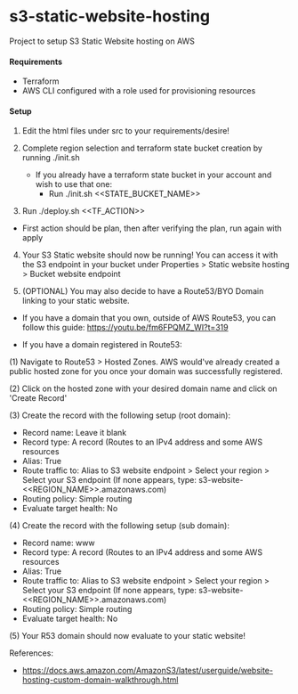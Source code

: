 # s3-static-website-hosting
Project to setup S3 Static Website hosting on AWS

#### Requirements
- Terraform
- AWS CLI configured with a role used for provisioning resources

#### Setup

1. Edit the html files under src to your requirements/desire!

2. Complete region selection and terraform state bucket creation by running ./init.sh
    - If you already have a terraform state bucket in your account and wish to use that one:
        - Run ./init.sh <<STATE_BUCKET_NAME>>

3. Run ./deploy.sh <<TF_ACTION>>
- First action should be plan, then after verifying the plan, run again with apply

4. Your S3 Static website should now be running! You can access it with the S3 endpoint in your bucket under Properties > Static website hosting > Bucket website endpoint

5. (OPTIONAL) You may also decide to have a Route53/BYO Domain linking to your static website.

- If you have a domain that you own, outside of AWS Route53, you can follow this guide:
https://youtu.be/fm6FPQMZ_WI?t=319

- If you have a domain registered in Route53:

(1) Navigate to Route53 > Hosted Zones. AWS would've already created a public hosted zone for you once your domain was successfully registered.

(2) Click on the hosted zone with your desired domain name and click on 'Create Record'

(3) Create the record with the following setup (root domain):
- Record name: Leave it blank
- Record type: A record (Routes to an IPv4 address and some AWS resources
- Alias: True
- Route traffic to: Alias to S3 website endpoint > Select your region > Select your S3 endpoint (If none appears, type: s3-website-<<REGION_NAME>>.amazonaws.com)
- Routing policy: Simple routing
- Evaluate target health: No

(4) Create the record with the following setup (sub domain):
- Record name: www
- Record type: A record (Routes to an IPv4 address and some AWS resources
- Alias: True
- Route traffic to: Alias to S3 website endpoint > Select your region > Select your S3 endpoint (If none appears, type: s3-website-<<REGION_NAME>>.amazonaws.com)
- Routing policy: Simple routing
- Evaluate target health: No

(5) Your R53 domain should now evaluate to your static website!




References:
- https://docs.aws.amazon.com/AmazonS3/latest/userguide/website-hosting-custom-domain-walkthrough.html

